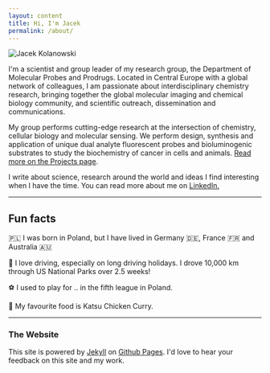 ```yaml
---
layout: content
title: Hi, I'm Jacek
permalink: /about/
---
```


![Jacek Kolanowski](https://jacekkolanowski.github.io/assets/about-jacek-kolanowski.jpg)

I'm a scientist and group leader of my research group, the Department of Molecular Probes and Prodrugs. Located in Central Europe with a global network of colleagues, I am passionate about interdisciplinary chemistry research, bringing together the global molecular imaging and chemical biology community, and scientific outreach, dissemination and communications.

My group performs cutting-edge research at the intersection of chemistry, cellular biology and molecular sensing. We perform design, synthesis and application of unique dual analyte fluorescent probes and bioluminogenic substrates to study the biochemistry of cancer in cells and animals. [Read more on the Projects page](https://jacekkolanowski.github.io/projects).

I write about science, research around the world and ideas I find interesting when I have the time. You can read more about me on <a href="https://www.linkedin.com/in/jacek-kolanowski" data-network="LinkedIn" data-proofer-ignore>LinkedIn.</a>

---

## Fun facts
🇵🇱 I was born in Poland, but I have lived in Germany 🇩🇪, France 🇫🇷 and Australia 🇦🇺

🚙 I love driving, especially on long driving holidays. I drove 10,000 km through US National Parks over 2.5 weeks!

⚽️ I used to play for .. in the fifth league in Poland.

🍛 My favourite food is Katsu Chicken Curry.

---

### The Website
This site is powered by [Jekyll](https://jekyllrb.com) on [Github Pages](https://pages.github.com).
I'd love to hear your feedback on this site and my work.


<!--
## More links

- [Instagram](https://www.instagram.com/) for 📸
- [Facebook](https://www.facebook.com/) for 🕺

-->
